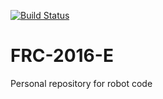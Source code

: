 [![Build Status](https://travis-ci.org/ObjectiveCook/FRC-2016-E.svg?branch=master)](https://travis-ci.org/ObjectiveCook/FRC-2016-E)
# FRC-2016-E
Personal repository for robot code
